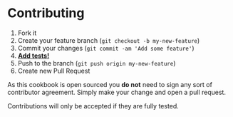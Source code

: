 Contributing
============
1. Fork it
2. Create your feature branch (`git checkout -b my-new-feature`)
3. Commit your changes (`git commit -am 'Add some feature'`)
4. [**Add tests!**](https://github.com/deliv/looker/blob/master/TESTING.md)
5. Push to the branch (`git push origin my-new-feature`)
6. Create new Pull Request

As this cookbook is open sourced you **do not** need to sign any sort of contributor agreement. Simply make your change and open a pull request.

Contributions will only be accepted if they are fully tested.
